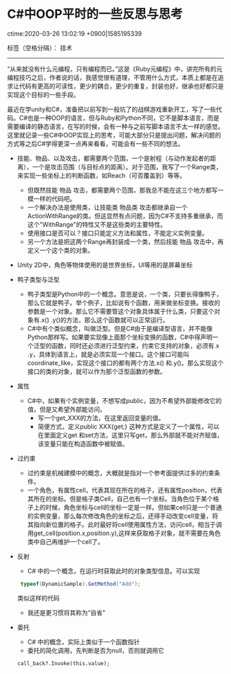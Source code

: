 # C#中OOP平时的一些反思与思考 
ctime:2020-03-26 13:02:19 +0900|1585195339

标签（空格分隔）： 技术

---

“从来就没有什么元编程，只有编程而已。”这是《Ruby元编程》中，讲完所有的元编程技巧之后，作者说的话，我感觉很有道理，不管用什么方式，本质上都是在追求让代码有更高的可读性，更少的耦合，更少的重复，封装也好，继承也好都只是实现这个目标的一些手段。

最近在学unity和C#，准备把以前写到一般坑了的战棋游戏重新开工，写了一些代码。C#也是一种OOP的语言，但与Ruby和Python不同，它不是脚本语言，而是需要编译的静态语言，在写的时候，会有一种与之前写脚本语言不太一样的感觉。这里就记录一些C#中OOP实现上的思考，可能大部分只是提出问题，解决问题的方式等之后C#学得更深一点再来看看，可能会有一些不同的想法。

- 技能、物品、以及攻击，都需要两个范围，一个是射程（与动作发起者的距离），一个是攻击范围（与目标点的距离）。对于范围，我写了一个Range类，来实现一些坐标上的判断函数，如Reach（可否覆盖到）等等。
  - 但既然技能 物品 攻击，都需要两个范围，那我总不能在这三个地方都写一模一样的代码吧。
  - 一个解决办法是使用类，让技能类 物品类 攻击都继承自一个ActionWithRange的类。但这显然有点问题，因为C#不支持多重继承，而这个"WithRange"的特性又不是这些类的主要特性。
  - 使用接口是否可以？接口只能定义方法和属性，不能定义实例变量。
  - 另一个方法是把这两个Range再封装成一个类，然后技能 物品 攻击中，再定义一个这个类的对象。

- Unity 2D中，角色等物体使用的是世界坐标，UI等用的是屏幕坐标
- 鸭子类型与泛型
  - 鸭子类型是Python中的一个概念。意思是说，一个类，只要长得像鸭子，那么它就是鸭子。举个例子，比如说有个函数，用来做坐标变换。接收的参数是一个对象。那么它不需要管这个对象具体属于什么类，只要这个对象有.x() .y()的方法，那么这个函数就可以正常运行。
  - C#中有个类似概念，叫做泛型。但是C#由于是编译型语言，并不能像Python那样写。如果要实现像上面那个坐标变换的函数，C#中得声明一个泛型的函数，同时还必须进行泛型约束，约束它支持的对象，必须有.x .y，具体到语言上，就是必须实现一个接口。这个接口可能叫coordinate_like，实现这个接口的都有两个方法.x() 和.y()。那么实现这个接口的类的对象，就可以作为那个泛型函数的参数。
- 属性
  - C#中，如果有个实例变量，不想写成public，因为不希望外部能修改它的值，但是又希望外部能访问。
    - 写一个get_XXX的方法，在这里返回变量的值。
    - 简便方式，定义public XXX{get;} 这种方式是定义了一个属性，可以在里面定义get 和set方法，这里只写get，那么外部就不能对齐赋值，该变量只能在构造函数中被赋值。
- 过约束
  - 过约束是机械建模中的概念，大概就是指对一个参考面提供过多的约束条件。
  - 一个角色，有属性cell，代表其现在所在的格子，还有属性position，代表其所在的坐标。但是格子类Cell，自己也有一个坐标。当角色位于某个格子上的时候，角色坐标与cell的坐标一定是一样。但如果cell只是一个普通的实例变量，那么每次修改角色的坐标之后，还得手动改变cell变量，将其指向新位置的格子。此时最好将cell使用属性方法，访问cell，相当于调用get_cell(position.x,position.y),这样来获取格子对象，就不需要在角色类中自己再维护一个cell了。
- 反射
  - C# 中的一个概念，在运行时获取此时的对象类型信息。可以实现
  ```c#
   typeof(DynamicSample).GetMethod("Add");
  ```
  类似这样的代码
  - 我还是更习惯将其称为“自省”

- 委托
  - C# 中的概念，实际上类似于一个函数指针
  - 委托的简化调用，先判断是否为null，否则就调用它
   ```
   call_back?.Invoke(this.value);
   ```
  